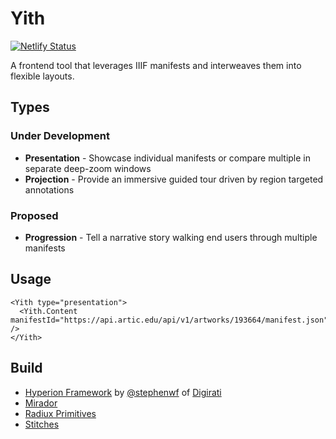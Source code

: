 # Yith

[![Netlify Status](https://api.netlify.com/api/v1/badges/c7218204-0b13-42f3-a62f-bdd2102f2b79/deploy-status)](https://app.netlify.com/sites/yith/deploys)

A frontend tool that leverages IIIF manifests and interweaves them into flexible layouts.

## Types

### Under Development

- **Presentation** - Showcase individual manifests or compare multiple in separate deep-zoom windows
- **Projection** - Provide an immersive guided tour driven by region targeted annotations

### Proposed

- **Progression** - Tell a narrative story walking end users through multiple manifests

## Usage

```shell
<Yith type="presentation">
  <Yith.Content manifestId="https://api.artic.edu/api/v1/artworks/193664/manifest.json" />
</Yith>
```

## Build

- [Hyperion Framework](https://github.com/digirati-labs/hyperion) by [@stephenwf](https://github.com/stephenwf) of [Digirati](https://digirati.com/)
- [Mirador](https://github.com/ProjectMirador/mirador)
- [Radiux Primitives](https://www.radix-ui.com/docs/primitives)
- [Stitches](https://stitches.dev/)
